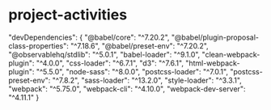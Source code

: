 # project-activities
"devDependencies": {
    "@babel/core": "^7.20.2",
    "@babel/plugin-proposal-class-properties": "^7.18.6",
    "@babel/preset-env": "^7.20.2",
    "@observablehq/stdlib": "^5.0.1",
    "babel-loader": "^9.1.0",
    "clean-webpack-plugin": "^4.0.0",
    "css-loader": "^6.7.1",
    "d3": "^7.6.1",
    "html-webpack-plugin": "^5.5.0",
    "node-sass": "^8.0.0",
    "postcss-loader": "^7.0.1",
    "postcss-preset-env": "^7.8.2",
    "sass-loader": "^13.2.0",
    "style-loader": "^3.3.1",
    "webpack": "^5.75.0",
    "webpack-cli": "^4.10.0",
    "webpack-dev-server": "^4.11.1"
    }
